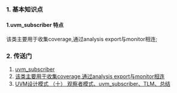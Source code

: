 ### 1. 基本知识点
#### 1.uvm_subscriber 特点 
该类主要用于收集coverage,通过analysis export与monitor相连;


### 2. 传送门
1. [uvm_subscriber](https://www.cnblogs.com/zhiminyu/p/14210170.html)
2. [该类主要用于收集coverage,通过analysis export与monitor相连](https://www.cnblogs.com/csjt/p/15237350.html)
1. [UVM设计模式 （十） 观察者模式、uvm_subscriber、TLM、总结](https://blog.csdn.net/Holden_Liu/article/details/112008271)

